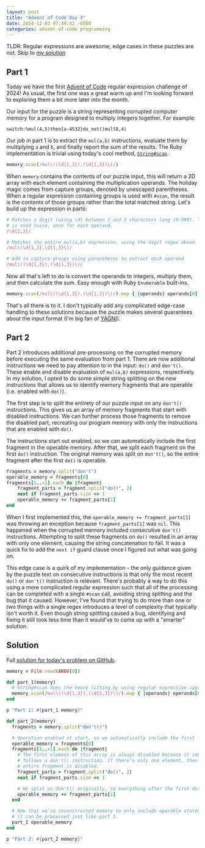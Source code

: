 ```yaml
---
layout: post
title: "Advent of Code Day 3"
date: 2024-12-03 07:49:42 -0500
categories: advent-of-code programming
---
```


TLDR: Regular expressions are awesome, edge cases in these puzzles are not. Skip to [my solution](#solution)

## Part 1

Today we have the first [Advent of Code](https://adventofcode.com) regular
expression challenge of 2024! As usual, the first one was a great warm up and I'm
looking forward to exploring them a bit more later into the month.

Our input for the puzzle is a string representing corrupted computer memory for
a program designed to multiply integers together. For example:

```
switch:%mul(4,5)then[a-4532}do_not()mul(8,4)
```

Our job in part 1 is to extract the `mul(a,b)` instructions, evaluate them by
multiplying `a` and `b`, and finally report the sum of the results. The Ruby
implementation is trivial using today's cool method, [`String#scan`](https://apidock.com/ruby/String/scan).

```ruby
memory.scan(/mul\((\d{1,3}),(\d{1,3})\)/)
```

When `memory` contains the contents of our puzzle input, this will return a 2D
array with each element containing the multiplication operands. The holiday magic
comes from capture groups, denoted by unescaped parentheses. When a regular
expression containing groups is used with `#scan`, the result is the contents of
those groups rather than the total matched string. Let's build up the expression
in parts:

```ruby
# Matches a digit (using \d) between 1 and 3 characters long (0-999). This regex
# is used twice, once for each operand.
/\d{1,3}/

# Matches the entire mul(a,b) expression, using the digit regex above.
/mul\(\d{1,3},\d{1,3}\)/

# Add in capture groups using parentheses to extract each operand
/mul\((\d{1,3}),(\d{1,3})\)/
```

Now all that's left to do is convert the operands to integers, multiply them,
and then calculate the sum. Easy enough with Ruby `Enumerable` built-ins.

```ruby
memory.scan(/mul\((\d{1,3}),(\d{1,3})\)/).map { |operands| operands[0].to_i * operands[1].to_i }.sum
```

That's all there is to it. I don't typically add any complicated edge-case
handling to these solutions because the puzzle makes several guarantees about
the input format (I'm big fan of [YAGNI](https://en.wikipedia.org/wiki/You_aren%27t_gonna_need_it)).

## Part 2

Part 2 introduces additional pre-processing on the corrupted memory before
executing the same evaluation from part 1. There are now additional instructions
we need to pay attention to in the input: `do()` and `don't()`. These enable and
disable evaluation of `mul(a,b)` expressions, respectively. In my solution, I
opted to do some simple string splitting on the new instructions that allows us
to identify memory fragments that are operable (i.e. enabled with `do()`).

The first step is to split the entirety of our puzzle input on any `don't()`
instructions. This gives us an array of memory fragments that start with
disabled instructions. We can further process those fragments to remove the
disabled part, recreating our program memory with only the instructions that are
enabled with `do()`.

The instructions start out enabled, so we can automatically include the first
fragment in the operable memory. After that, we split each fragment on the first
`do()` instruction. The original memory was split on `don't()`, so the entire
fragment after the first `do()` is operable.

```ruby
fragments = memory.split("don't")
operable_memory = fragments[0]
fragments[1..-1].each do |fragment|
    fragment_parts = fragment.split("do()", 2)
    next if fragment_parts.size <= 1
    operable_memory += fragment_parts[1]
end
```

When I first implemented this, the `operable_memory += fragment_parts[1]` was
throwing an exception because `fragment_parts[1]` was `nil`. This happened when
the corrupted memory included consecutive `don't()` instructions. Attempting to
split these fragments on `do()` resulted in an array with only one element,
causing the string concatenation to fail. It was a quick fix to add the `next if`
guard clause once I figured out what was going on.

This edge case is a quirk of my implementation - the only guidance given by the
puzzle text on consecutive instructions is that only the most recent `do()` or
`don't()` instruction is relevant. There's probably a way to do this using a more
complicated regular expression such that all of the processing can be completed
with a single `#scan` call, avoiding string splitting and the bug that it caused.
However, I've found that trying to do more than one or two things with a single
regex introduces a level of complexity that typically isn't worth it. Even though
string splitting caused a bug, identifying and fixing it still took less time than
it would've to come up with a "smarter" solution.

## Solution

Full [solution for today's problem on GitHub](https://github.com/lancenewman/advent-of-code/blob/main/2024/day_3/solution.rb).

```ruby
memory = File.read(ARGV[0])

def part_1(memory)
  # String#scan does the heavy lifting by using regular expression capturing.
  memory.scan(/mul\((\d{1,3}),(\d{1,3})\)/).map { |operands| operands[0].to_i * operands[1].to_i }.sum
end

p "Part 1: #{part_1 memory}"

def part_2(memory)
  fragments = memory.split("don't()")

  # Operation enabled at start, so we automatically include the first fragment
  operable_memory = fragments[0]
  fragments[1..-1].each do |fragment|
    # The first element of this array is always disabled because it immediately
    # follows a don't() instruction. If there's only one element, then the
    # entire fragment is disabled.
    fragment_parts = fragment.split("do()", 2)
    next if fragment_parts.size <= 1

    # We split on don't() originally, so everything after the first do() is operable
    operable_memory += fragment_parts[1]
  end

  # Now that we've reconstructed memory to only include operable statements,
  # it can be processed just like part 1.
  part_1 operable_memory
end

p "Part 2: #{part_2 memory}"
```
